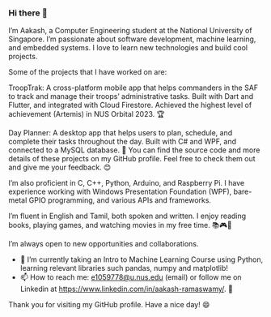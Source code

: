 ### Hi there 👋

I’m Aakash, a Computer Engineering student at the National University of Singapore. I’m passionate about software development, machine learning, and embedded systems. I love to learn new technologies and build cool projects.

Some of the projects that I have worked on are:

TroopTrak: A cross-platform mobile app that helps commanders in the SAF to track and manage their troops’ administrative tasks. Built with Dart and Flutter, and integrated with Cloud Firestore. Achieved the highest level of achievement (Artemis) in NUS Orbital 2023. 🏆

Day Planner: A desktop app that helps users to plan, schedule, and complete their tasks throughout the day. Built with C# and WPF, and connected to a MySQL database. 📅
You can find the source code and more details of these projects on my GitHub profile. Feel free to check them out and give me your feedback. 😊

I’m also proficient in C, C++, Python, Arduino, and Raspberry Pi. I have experience working with Windows Presentation Foundation (WPF), bare-metal GPIO programming, and various APIs and frameworks.

I’m fluent in English and Tamil, both spoken and written. I enjoy reading books, playing games, and watching movies in my free time. 📚🎮🎥

I’m always open to new opportunities and collaborations.

- 🌱 I’m currently taking an Intro to Machine Learning Course using Python, learning relevant libraries such pandas, numpy and matplotlib!
- 📫 How to reach me: e1059778@u.nus.edu (email) or follow me on Linkedin at https://www.linkedin.com/in/aakash-ramaswamy/. 💬

Thank you for visiting my GitHub profile. Have a nice day! 😄




